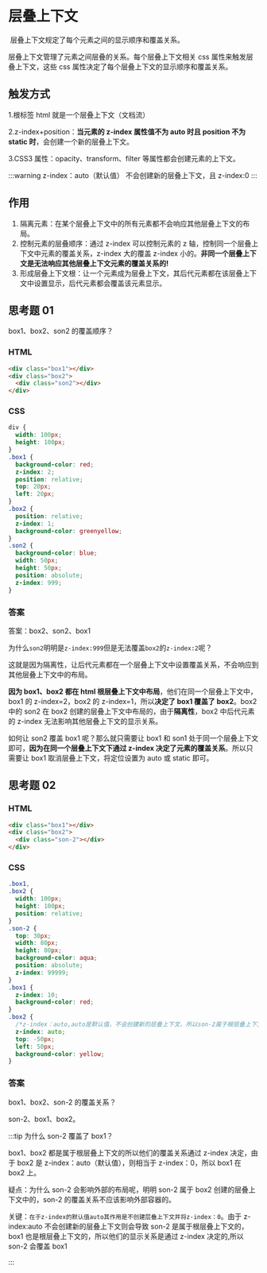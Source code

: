 # 层叠上下文

​ 层叠上下文规定了每个元素之间的显示顺序和覆盖关系。

层叠上下文管理了元素之间层叠的关系。每个层叠上下文相关 css 属性来触发层叠上下文，这些 css 属性决定了每个层叠上下文的显示顺序和覆盖关系。

## 触发方式

1.根标签 html 就是一个层叠上下文（文档流）

2.z-index+position：**当元素的 z-index 属性值不为 auto 时且 position 不为 static 时**，会创建一个新的层叠上下文。

3.CSS3 属性：opacity、transform、filter 等属性都会创建元素的上下文。

:::warning
z-index：auto（默认值） 不会创建新的层叠上下文，且 z-index:0
:::

## 作用

1. 隔离元素：在某个层叠上下文中的所有元素都不会响应其他层叠上下文的布局。
2. 控制元素的层叠顺序：通过 z-index 可以控制元素的 z 轴，控制同一个层叠上下文中元素的覆盖关系，z-index 大的覆盖 z-index 小的。**非同一个层叠上下文是无法响应其他层叠上下文元素的覆盖关系的!**
3. 形成层叠上下文根：让一个元素成为层叠上下文，其后代元素都在该层叠上下文中设置显示，后代元素都会覆盖该元素显示。

## 思考题 01

box1、box2、son2 的覆盖顺序？

### HTML

```html
<div class="box1"></div>
<div class="box2">
  <div class="son2"></div>
</div>
```

### CSS

```css
div {
  width: 100px;
  height: 100px;
}
.box1 {
  background-color: red;
  z-index: 2;
  position: relative;
  top: 20px;
  left: 20px;
}
.box2 {
  position: relative;
  z-index: 1;
  background-color: greenyellow;
}
.son2 {
  background-color: blue;
  width: 50px;
  height: 50px;
  position: absolute;
  z-index: 999;
}
```

### 答案

答案：box2、son2、box1

为什么`son2`明明是`z-index:999`但是无法覆盖`box2`的`z-index:2`呢？

这就是因为隔离性，让后代元素都在一个层叠上下文中设置覆盖关系，不会响应到其他层叠上下文中的布局。

**因为 box1、box2 都在 html 根层叠上下文中布局**，他们在同一个层叠上下文中，box1 的 z-index=2，box2 的 z-index=1，所以**决定了 box1 覆盖了 box2**。box2 中的 son2 在 box2 创建的层叠上下文中布局的，由于**隔离性**，box2 中后代元素的 z-index 无法影响其他层叠上下文的显示关系。

如何让 son2 覆盖 box1 呢？那么就只需要让 box1 和 son1 处于同一个层叠上下文即可，**因为在同一个层叠上下文下通过 z-index 决定了元素的覆盖关系**。所以只需要让 box1 取消层叠上下文，将定位设置为 auto 或 static 即可。

## 思考题 02

### HTML

```html
<div class="box1"></div>
<div class="box2">
  <div class="son-2"></div>
</div>
```

### CSS

```css
.box1,
.box2 {
  width: 100px;
  height: 100px;
  position: relative;
}
.son-2 {
  top: 30px;
  width: 80px;
  height: 80px;
  background-color: aqua;
  position: absolute;
  z-index: 99999;
}
.box1 {
  z-index: 10;
  background-color: red;
}
.box2 {
  /*z-index：auto,auto是默认值，不会创建新的层叠上下文，所以son-2属于根层叠上下文里面的*/
  z-index: auto;
  top: -50px;
  left: 50px;
  background-color: yellow;
}
```

### 答案

box1、box2、son-2 的覆盖关系？

son-2、box1、box2。

:::tip 为什么 son-2 覆盖了 box1？

box1、box2 都是属于根层叠上下文的所以他们的覆盖关系通过 z-index 决定，由于 box2 是 z-index：auto（默认值），则相当于 z-index：0，所以 box1 在 box2 上。

疑点：为什么 son-2 会影响外部的布局呢，明明 son-2 属于 box2 创建的层叠上下文中的，son-2 的覆盖关系不应该影响外部容器的。

关键：`在于z-index的默认值auto其作用是不创建层叠上下文并将z-index：0`。由于 z-index:auto 不会创建新的层叠上下文则会导致 son-2 是属于根层叠上下文的，box1 也是根层叠上下文的，所以他们的显示关系是通过 z-index 决定的,所以 son-2 会覆盖 box1

:::
